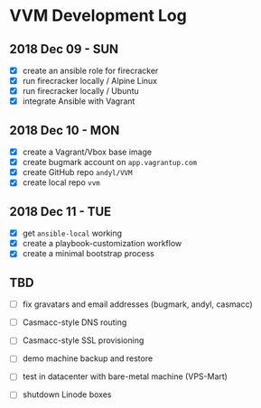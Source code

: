 # VVM Development Log

## 2018 Dec 09 - SUN

- [x] create an ansible role for firecracker
- [x] run firecracker locally / Alpine Linux
- [x] run firecracker locally / Ubuntu
- [x] integrate Ansible with Vagrant

## 2018 Dec 10 - MON

- [x] create a Vagrant/Vbox base image
- [x] create bugmark account on `app.vagrantup.com`
- [x] create GitHub repo `andyl/VVM`
- [x] create local repo `vvm`

## 2018 Dec 11 - TUE

- [x] get `ansible-local` working
- [x] create a playbook-customization workflow
- [x] create a minimal bootstrap process

## TBD

- [ ] fix gravatars and email addresses (bugmark, andyl, casmacc)
- [ ] Casmacc-style DNS routing
- [ ] Casmacc-style SSL provisioning
- [ ] demo machine backup and restore
- [ ] test in datacenter with bare-metal machine (VPS-Mart)
- [ ] shutdown Linode boxes

